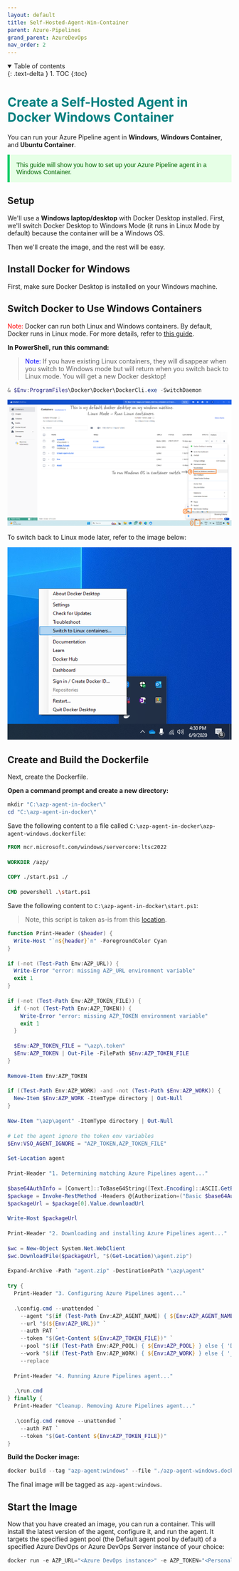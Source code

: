 ```yaml
---
layout: default
title: Self-Hosted-Agent-Win-Container
parent: Azure-Pipelines
grand_parent: AzureDevOps
nav_order: 2
---
```


<details open markdown="block">
  <summary>
    Table of contents
  </summary>
  {: .text-delta }
1. TOC
{:toc}
</details>

# <span style="color: Teal">Create a Self-Hosted Agent in Docker Windows Container</span>

You can run your Azure Pipeline agent in **Windows**, **Windows Container**, and **Ubuntu Container**.

<p style="color: #006600; font-family: 'Trebuchet MS', Helvetica, sans-serif; background-color: #e6ffe6; padding: 15px; border-left: 5px solid #00cc66;">
This guide will show you how to set up your Azure Pipeline agent in a Windows Container.
</p>

## Setup

We'll use a **Windows laptop/desktop** with Docker Desktop installed. First, we'll switch Docker Desktop to Windows Mode (it runs in Linux Mode by default) because the container will be a Windows OS.

Then we'll create the image, and the rest will be easy.

## Install Docker for Windows

First, make sure Docker Desktop is installed on your Windows machine.

## Switch Docker to Use Windows Containers

<span style="color: red;">Note:</span> Docker can run both Linux and Windows containers. By default, Docker runs in Linux mode. For more details, refer to [this guide](https://learn.microsoft.com/en-us/virtualization/windowscontainers/quick-start/run-your-first-container).

**In PowerShell, run this command:**

> <span style="color: blue;">Note:</span> If you have existing Linux containers, they will disappear when you switch to Windows mode but will return when you switch back to Linux mode. You will get a new Docker desktop!

```powershell
& $Env:ProgramFiles\Docker\Docker\DockerCli.exe -SwitchDaemon
```

![Switch to Windows containers](images/custom-image-2024-08-06-01-21-33.png)

To switch back to Linux mode later, refer to the image below:

![Switch to Linux containers](images/custom-image-2024-08-06-01-21-44.png)

## Create and Build the Dockerfile

Next, create the Dockerfile.

**Open a command prompt and create a new directory:**

```powershell
mkdir "C:\azp-agent-in-docker\"
cd "C:\azp-agent-in-docker\"
```

Save the following content to a file called `C:\azp-agent-in-docker\azp-agent-windows.dockerfile`:

```dockerfile
FROM mcr.microsoft.com/windows/servercore:ltsc2022

WORKDIR /azp/

COPY ./start.ps1 ./

CMD powershell .\start.ps1
```

Save the following content to `C:\azp-agent-in-docker\start.ps1`:

> Note, this script is taken as-is from this [location](https://learn.microsoft.com/en-us/azure/devops/pipelines/agents/docker?view=azure-devops).

```powershell
function Print-Header ($header) {
  Write-Host "`n${header}`n" -ForegroundColor Cyan
}

if (-not (Test-Path Env:AZP_URL)) {
  Write-Error "error: missing AZP_URL environment variable"
  exit 1
}

if (-not (Test-Path Env:AZP_TOKEN_FILE)) {
  if (-not (Test-Path Env:AZP_TOKEN)) {
    Write-Error "error: missing AZP_TOKEN environment variable"
    exit 1
  }

  $Env:AZP_TOKEN_FILE = "\azp\.token"
  $Env:AZP_TOKEN | Out-File -FilePath $Env:AZP_TOKEN_FILE
}

Remove-Item Env:AZP_TOKEN

if ((Test-Path Env:AZP_WORK) -and -not (Test-Path $Env:AZP_WORK)) {
  New-Item $Env:AZP_WORK -ItemType directory | Out-Null
}

New-Item "\azp\agent" -ItemType directory | Out-Null

# Let the agent ignore the token env variables
$Env:VSO_AGENT_IGNORE = "AZP_TOKEN,AZP_TOKEN_FILE"

Set-Location agent

Print-Header "1. Determining matching Azure Pipelines agent..."

$base64AuthInfo = [Convert]::ToBase64String([Text.Encoding]::ASCII.GetBytes(":$(Get-Content ${Env:AZP_TOKEN_FILE})"))
$package = Invoke-RestMethod -Headers @{Authorization=("Basic $base64AuthInfo")} "$(${Env:AZP_URL})/_apis/distributedtask/packages/agent?platform=win-x64&`$top=1"
$packageUrl = $package[0].Value.downloadUrl

Write-Host $packageUrl

Print-Header "2. Downloading and installing Azure Pipelines agent..."

$wc = New-Object System.Net.WebClient
$wc.DownloadFile($packageUrl, "$(Get-Location)\agent.zip")

Expand-Archive -Path "agent.zip" -DestinationPath "\azp\agent"

try {
  Print-Header "3. Configuring Azure Pipelines agent..."

  .\config.cmd --unattended `
    --agent "$(if (Test-Path Env:AZP_AGENT_NAME) { ${Env:AZP_AGENT_NAME} } else { hostname })" `
    --url "$(${Env:AZP_URL})" `
    --auth PAT `
    --token "$(Get-Content ${Env:AZP_TOKEN_FILE})" `
    --pool "$(if (Test-Path Env:AZP_POOL) { ${Env:AZP_POOL} } else { 'Default' })" `
    --work "$(if (Test-Path Env:AZP_WORK) { ${Env:AZP_WORK} } else { '_work' })" `
    --replace

  Print-Header "4. Running Azure Pipelines agent..."

  .\run.cmd
} finally {
  Print-Header "Cleanup. Removing Azure Pipelines agent..."

  .\config.cmd remove --unattended `
    --auth PAT `
    --token "$(Get-Content ${Env:AZP_TOKEN_FILE})"
}
```

**Build the Docker image:**

```powershell
docker build --tag "azp-agent:windows" --file "./azp-agent-windows.dockerfile" .
```

The final image will be tagged as `azp-agent:windows`.

## Start the Image

Now that you have created an image, you can run a container. This will install the latest version of the agent, configure it, and run the agent. It targets the specified agent pool (the Default agent pool by default) of a specified Azure DevOps or Azure DevOps Server instance of your choice:

```powershell
docker run -e AZP_URL="<Azure DevOps instance>" -e AZP_TOKEN="<Personal Access Token>" -e AZP_POOL="<Agent Pool Name>" -e AZP_AGENT_NAME="Docker Agent - Windows" --name "azp-agent-windows" azp-agent:windows
```